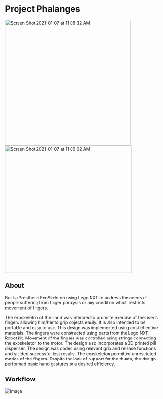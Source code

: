 # Project Phalanges

<img width="413" alt="Screen Shot 2021-01-07 at 11 08 32 AM" src="https://user-images.githubusercontent.com/26580185/103915854-bd5c4c00-50d9-11eb-9ead-b0113e9f9653.png">         <img width="417" alt="Screen Shot 2021-01-07 at 11 06 02 AM" src="https://user-images.githubusercontent.com/26580185/103915910-cd742b80-50d9-11eb-94e5-27a992b32de5.png">

## About

Built a Prosthetic ExoSkeleton using Lego NXT to address the needs of people suffering from finger paralysis or any condition which restricts movement of fingers.

The exoskeleton of the hand was intended to promote exercise of the user’s fingers allowing him/her to grip objects easily. It is also intended to be portable and easy to use. This design was implemented using cost effective materials. The fingers were constructed using parts from the Lego NXT Robot kit.
Movement of the fingers was controlled using strings connecting the exoskeleton to the motor. The design also incorporates a 3D printed pill dispenser. The design was coded using relevant grip and release functions and yielded successful test results. 
The exoskeleton permitted unrestricted motion of the fingers. Despite the lack of support for the thumb, the design performed basic hand gestures to a desired efficiency.

## Workflow

![image](https://user-images.githubusercontent.com/26580185/103919387-f696bb00-50dd-11eb-8e19-bc70596eb899.png)
